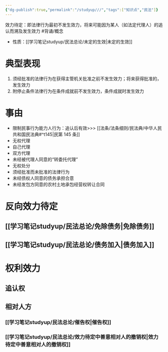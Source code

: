 ```yaml
---
{"dg-publish":true,"permalink":"/studyup///","tags":["知识点","民法"]}
---
```


效力待定：即法律行为最初不发生效力，将来可能因为某人（如法定代理人）的追认而溯及发生效力 #背诵/概念 
-  性质：[[学习笔记studyup/民法总论/未定的生效\|未定的生效]]
# 典型表现 
1. 须经批准的法律行为在获得主管机关批准之前不发生效力；将来获得批准的，发生效力
2. 附停止条件法律行为在条件成就前不发生效力，条件成就时发生效力
# 事由
- 限制民事行为能力人行为：追认后有效>>> [[法条/法条细则/民法典/中华人民共和国民法典#^t145\|民第 145 条]]
- 无权代理
- 自己代理
- 双方代理
- 未经被代理人同意的“转委托代理”
- 无权处分
- 须经批准而未批准的法律行为
- 未经债权人同意的债务承担合意
- 未经发包方同意的农村土地承包经营权转让合同
# 反向效力待定
## [[学习笔记studyup/民法总论/免除债务\|免除债务]]

## [[学习笔记studyup/民法总论/债务加入\|债务加入]]
# 权利效力
## 追认权
## 相对人方
### [[学习笔记studyup/民法总论/催告权\|催告权]]
### [[学习笔记studyup/民法总论/效力待定中善意相对人的撤销权\|效力待定中善意相对人的撤销权]]
